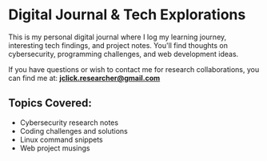 # Digital Journal & Tech Explorations

This is my personal digital journal where I log my learning journey, interesting tech findings, and project notes. You'll find thoughts on cybersecurity, programming challenges, and web development ideas.

If you have questions or wish to contact me for research collaborations, you can find me at: **jclick.researcher@gmail.com**

## Topics Covered:
- Cybersecurity research notes
- Coding challenges and solutions
- Linux command snippets
- Web project musings
